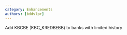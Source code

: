 ```yaml
---
category: Enhancements
authors: [bddvlpr]
---
```


Add KBCBE (KBC_KREDBEBB) to banks with limited history
